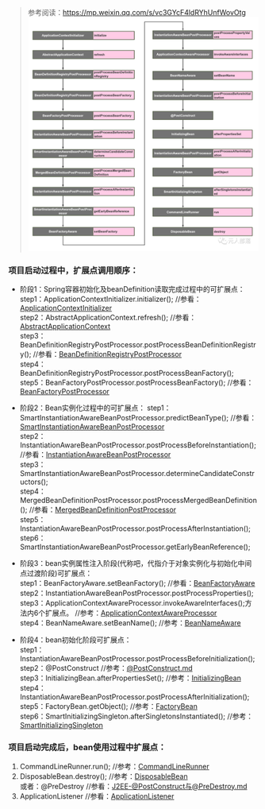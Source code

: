 > 参考阅读：https://mp.weixin.qq.com/s/vc3GYcF4ldRYhUnfWovOtg  
![img.png](Bean生命周期内扩展点-22/扩展点调用顺序图.png)  

### 项目启动过程中，扩展点调用顺序：  
- 阶段1：Spring容器初始化及beanDefinition读取完成过程中的可扩展点：  
  step1：ApplicationContextInitializer.initializer();    //参看：[ApplicationContextInitializer](./Bean生命周期内扩展点-22/ApplicationContextInitializer.md)  
  step2：AbstractApplicationContext.refresh();   //参看：[AbstractApplicationContext](./Bean生命周期内扩展点-22/AbstractApplicationContext.md)  
  step3：BeanDefinitionRegistryPostProcessor.postProcessBeanDefinitionRegistry();    //参看：[BeanDefinitionRegistryPostProcessor](./Bean生命周期内扩展点-22/BeanDefinitionRegistryPostProcessor.md)  
  step4：BeanDefinitionRegistryPostProcessor.postProcessBeanFactory();  
  step5：BeanFactoryPostProcessor.postProcessBeanFactory();  //参看：[BeanFactoryPostProcessor](./Bean生命周期内扩展点-22/BeanFactoryPostProcessor.md)  

- 阶段2：Bean实例化过程中的可扩展点：
  step1：SmartInstantiationAwareBeanPostProcessor.predictBeanType(); //参看：[SmartInstantiationAwareBeanPostProcessor](./Bean生命周期内扩展点-22/SmartInstantiationAwareBeanPostProcessor.md)  
  step2：InstantiationAwareBeanPostProcessor.postProcessBeforeInstantiation();   //参看：[InstantiationAwareBeanPostProcessor](./Bean生命周期内扩展点-22/InstantiationAwareBeanPostProcessor.md)  
  step3：SmartInstantiationAwareBeanPostProcessor.determineCandidateConstructors();  
  step4：MergedBeanDefinitionPostProcessor.postProcessMergedBeanDefinition();   //参看：[MergedBeanDefinitionPostProcessor](./Bean生命周期内扩展点-22/MergedBeanDefinitionPostProcessor.md)  
  step5：InstantiationAwareBeanPostProcessor.postProcessAfterInstantiation();
  step6：SmartInstantiationAwareBeanPostProcessor.getEarlyBeanReference();

- 阶段3：bean实例属性注入阶段(代称吧，代指介于对象实例化与初始化中间点过渡阶段)可扩展点：  
  step1：BeanFactoryAware.setBeanFactory();   //参看：[BeanFactoryAware](./Bean生命周期内扩展点-22/BeanFactoryAware.md)  
  step2：InstantiationAwareBeanPostProcessor.postProcessProperties();  
  step3：ApplicationContextAwareProcessor.invokeAwareInterfaces();方法内6个扩展点。  //参考：[ApplicationContextAwareProcessor](./Bean生命周期内扩展点-22/ApplicationContextAwareProcessor.md)  
  step4：BeanNameAware.setBeanName();  //参考：[BeanNameAware](./Bean生命周期内扩展点-22/BeanNameAware.md)  
  
- 阶段4：bean初始化阶段可扩展点：  
  step1：InstantiationAwareBeanPostProcessor.postProcessBeforeInitialization();
  step2：@PostConstruct    //参考：[@PostConstruct.md](./Bean生命周期内扩展点-22/@PostConstruct.md)  
  step3：InitializingBean.afterPropertiesSet();  //参考：[InitializingBean](./Bean生命周期内扩展点-22/InitializingBean.md)  
  step4：InstantiationAwareBeanPostProcessor.postProcessAfterInitialization();  
  step5：FactoryBean.getObject();  //参考：[FactoryBean](./Bean生命周期内扩展点-22/FactoryBean.md)  
  step6：SmartInitializingSingleton.afterSingletonsInstantiated();   //参考：[SmartInitializingSingleton](./Bean生命周期内扩展点-22/SmartInitializingSingleton.md)  
  
### 项目启动完成后，bean使用过程中扩展点：  
1. CommandLineRunner.run();   //参考：[CommandLineRunner](./Bean生命周期内扩展点-22/CommandLineRunner.md)  
2. DisposableBean.destroy();  //参考：[DisposableBean](./Bean生命周期内扩展点-22/DisposableBean.md)  
      或者：@PreDestroy    //参看：[J2EE-@PostConstruct与@PreDestroy.md](注解/J2EE-@PostConstruct与@PreDestroy.md)   
3. ApplicationListener  //参看：[ApplicationListener](./Bean生命周期内扩展点-22/ApplicationListener.md)  


  
  